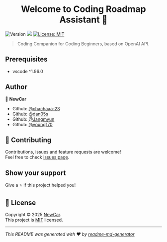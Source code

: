 <h1 align="center">Welcome to Coding Roadmap Assistant 👋</h1>
<p>
  <img alt="Version" src="https://img.shields.io/badge/version-1.0.0-blue.svg?cacheSeconds=2592000" />
  <img src="https://img.shields.io/badge/vscode-%5E1.96.0-blue.svg" />
  <a href="https://mit-license.org/" target="_blank">
    <img alt="License: MIT" src="https://img.shields.io/badge/License-MIT-yellow.svg" />
  </a>
</p>

> Coding Companion for Coding Beginners, based on OpenAI API.

## Prerequisites

- vscode ^1.96.0

## Author

👤 **NewCar**

- Github: [@chachaaa-23](https://github.com/chachaaa-23)
- Github: [@dan05s](https://github.com/dan05s)
- Github: [@Jangmyun](https://github.com/Jangmyun)
- Github: [@young170](https://github.com/young170)

## 🤝 Contributing

Contributions, issues and feature requests are welcome!<br />Feel free to check [issues page](https://github.com/Computer-Research-Association/CodingRoadmapAssistant/issues).

## Show your support

Give a ⭐️ if this project helped you!

## 📝 License

Copyright © 2025 [NewCar](https://github.com/orgs/Computer-Research-Association/teams/24-2-newcar).<br />
This project is [MIT](https://mit-license.org/) licensed.

---

_This README was generated with ❤️ by [readme-md-generator](https://github.com/kefranabg/readme-md-generator)_
